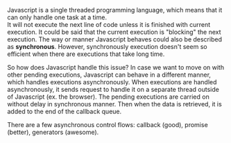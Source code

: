 Javascript is a single threaded programming language, which means that it can only handle one task at a time.  
It will not execute the next line of code unless it is finished with current execution. It could be said that the
current execution is "blocking" the next execution. The way or manner Javascript behaves could also be described as **synchronous**.
However, synchronously execution doesn't seem so efficient when there are executions that take long time.  

So how does Javascript handle this issue? In case we want to move on with other pending executions, Javascript can behave in
a different manner, which handles executions asynchronously. When executions are handled asynchronously, it sends request to handle
it on a separate thread outside of Javascript (ex. the browser). The pending executions are carried on without delay in synchronous manner.
Then when the data is retrieved, it is added to the end of the callback queue.

There are a few asynchronous control flows: callback (good), promise (better), generators (awesome).
